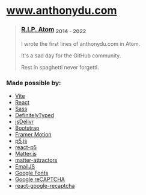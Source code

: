 # www.anthonydu.com

 > ### [R.I.P. Atom](https://github.blog/2022-06-08-sunsetting-atom/) <sub>2014 - 2022</sub>
 > I wrote the first lines of anthonydu.com in Atom.
 > 
 > It's a sad day for the GitHub community.
 >
 > Rest in spaghetti never forgetti.

### Made possible by:

- [Vite](https://vitejs.dev)
- [React](https://reactjs.org)
- [Sass](https://sass-lang.com)
- [DefinitelyTyped](https://github.com/DefinitelyTyped/DefinitelyTyped)
- [jsDelivr](https://www.jsdelivr.com)
- [Bootstrap](https://getbootstrap.com)
- [Framer Motion](https://www.framer.com/motion/)
- [p5.js](https://p5js.org)
- [react-p5](https://github.com/Gherciu/react-p5)
- [Matter.js](https://brm.io/matter-js)
- [matter-attractors](https://github.com/liabru/matter-attractors)
- [EmailJS](https://www.emailjs.com)
- [Google Fonts](https://fonts.google.com)
- [Google reCAPTCHA](https://www.google.com/recaptcha)
- [react-google-recaptcha](https://github.com/dozoisch/react-google-recaptcha)
